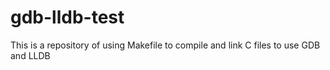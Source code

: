 # gdb-lldb-test
This is a repository of using Makefile to compile and link C files to use GDB and LLDB
